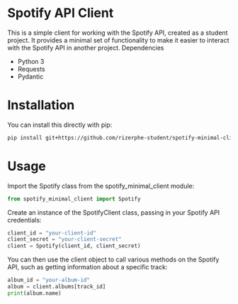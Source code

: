 # Spotify API Client

This is a simple client for working with the Spotify API, created as a student project. It provides a minimal set of functionality to make it easier to interact with the Spotify API in another project.
Dependencies

  - Python 3
  - Requests
  - Pydantic

# Installation

You can install this directly with pip:
```sh
pip install git+https://github.com/rizerphe-student/spotify-minimal-client.git
```

# Usage

Import the Spotify class from the spotify_minimal_client module:

```python
from spotify_minimal_client import Spotify
```

Create an instance of the SpotifyClient class, passing in your Spotify API credentials:

```python
client_id = "your-client-id"
client_secret = "your-client-secret"
client = Spotify(client_id, client_secret)
```

You can then use the client object to call various methods on the Spotify API, such as getting information about a specific track:

```python
album_id = "your-album-id"
album = client.albums[track_id]
print(album.name)
```
